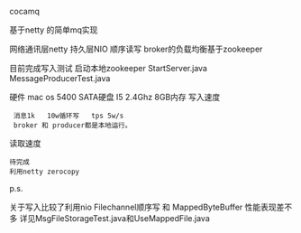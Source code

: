 
cocamq

基于netty 的简单mq实现

网络通讯层netty
持久层NIO 顺序读写
broker的负载均衡基于zookeeper

目前完成写入测试
启动本地zookeeper
StartServer.java
MessageProducerTest.java

硬件 mac os 5400 SATA硬盘 I5 2.4Ghz 8GB内存
写入速度

     消息1k   10w循环写   tps 5w/s
     broker 和 producer都是本地运行。
读取速度

    待完成
    利用netty zerocopy

p.s.

   关于写入比较了利用nio Filechannel顺序写 和 MappedByteBuffer 性能表现差不多
   详见MsgFileStorageTest.java和UseMappedFile.java
